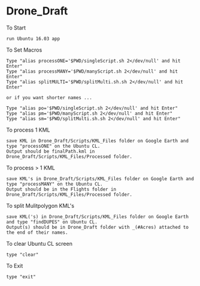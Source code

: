 # Drone_Draft


To Start

	run Ubuntu 16.03 app

To Set Macros   

	Type "alias processONE='$PWD/singleScript.sh 2</dev/null' and hit Enter"
	Type "alias processMANY='$PWD/manyScript.sh 2</dev/null' and hit Enter"
	Type "alias splitMULTI='$PWD/splitMulti.sh.sh 2</dev/null' and hit Enter"

	or if you want shorter names ...

	Type "alias po='$PWD/singleScript.sh 2</dev/null' and hit Enter"
	Type "alias pm='$PWD/manyScript.sh 2</dev/null' and hit Enter"
	Type "alias sm='$PWD/splitMulti.sh.sh 2</dev/null' and hit Enter"

To process 1 KML
	
	save KML in Drone_Draft/Scripts/KML_Files folder on Google Earth and type "processONE" on the Ubuntu CL.
	Output should be finalPath.kml in Drone_Draft/Scripts/KML_Files/Processed folder.

To process > 1 KML

	save KML's in Drone_Draft/Scripts/KML_Files folder on Google Earth and type "processMANY" on the Ubuntu CL.
	Output should be in the Flights folder in Drone_Draft/Scripts/KML_Files/Processed folder.

To split Mulitpolygon KML's

	save KML('s) in Drone_Draft/Scripts/KML_Files folder on Google Earth and type "findDUPES" on Ubuntu CL.
	Output(s) should be in Drone_Draft folder with _(#Acres) attached to the end of their names.

To clear Ubuntu CL screen

	type "clear"

To Exit
	
	type "exit"
